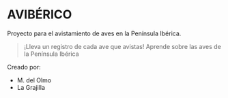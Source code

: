 # AVIBÉRICO

Proyecto para el avistamiento de aves en la Península Ibérica.

> ¡Lleva un registro de cada ave que avistas!
> Aprende sobre las aves de la Península Ibérica

Creado por:
* M. del Olmo
* La Grajilla